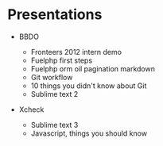 Presentations
=============

  * BBDO
    * Fronteers 2012 intern demo
    * Fuelphp first steps
    * Fuelphp orm oil pagination markdown
    * Git workflow
    * 10 things you didn't know about Git
    * Sublime text 2

  * Xcheck
    * Sublime text 3
    * Javascript, things you should know
